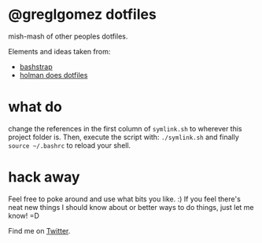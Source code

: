 # @greglgomez dotfiles

mish-mash of other peoples dotfiles.

Elements and ideas taken from:
- [bashstrap](https://github.com/barryclark/bashstrap)
- [holman does dotfiles](https://github.com/holman/dotfiles)

# what do
change the references in the first column of `symlink.sh` to wherever this project folder is. Then, execute the script with: `./symlink.sh` and finally `source ~/.bashrc` to reload your shell.

# hack away
Feel free to poke around and use what bits you like. :)
If you feel there's neat new things I should know about or better ways to do things, just let me know! =D

Find me on [Twitter](https://www.twitter.com/greglgomez).
